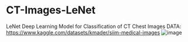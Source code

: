 # CT-Images-LeNet
LeNet Deep Learning Model for Classification of CT Chest Images
DATA: https://www.kaggle.com/datasets/kmader/siim-medical-images
![image](https://user-images.githubusercontent.com/53702213/174542239-0c8a9291-cefe-4f3d-b70a-297a74606f40.png)
